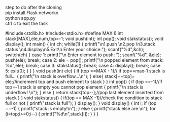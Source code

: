 step to do after the cloning<br>
pip install Flask networkx<br>
python app.py<br>
ctrl c to exit the task<br> 


#include<stdlib.h>
#include<stdio.h>
#define MAX 6
int stack[MAX],ele,num,top=-1;
void push(int);
int pop();
void stakstatus();
void display();
int main()
{
 int ch;
while(1)
{
printf("\n1.push \n2.pop \n3.stack status \n4.display\n5.Exit\n Enter your choice:");
scanf("%d",&ch);
switch(ch)
{
case 1:
printf("\n Enter element to push: ");
scanf("%d", &ele);
push(ele);
break;
case 2:
ele = pop();
printf("\n popped element from stack: %d",ele);
break;
case 3:
stakstatus();
break;
case 4:
display();
break;
case 5:
exit(0);
}
}
}
void push(int ele)
{
if (top ==MAX - 1)// if top==max-1 stack is full...
{
printf("\n stack is overflow...\n"); 
}
else{
stack[++top]= ele;//increment top and push element to stack
}
}
int pop()
{
if (top ==-1)//if top=-1 stack is empty you cannot pop element
{
 printf("\n stack is underflow! \n");
 }
else
{
return stack[top--];//pop last element inserted from stack
}
}
void stakstatus()
{
if(top == MAX -1)//check the condition to stack full or not 
{
printf("stack is full");
}
 display();
}
void display()
{
 int i;
if (top ==-1)
{
printf("stack is empty!\n");
}
else
{
printf("stack else are \n");
for (i=top;i>=0;i--)
{
printf("%d\n",stack[i]);
}
}
}
